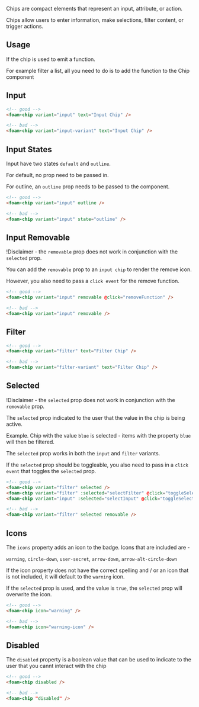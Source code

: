 Chips are compact elements that represent an input, attribute, or action. 

Chips allow users to enter information, make selections, filter content, or trigger actions.

## Usage

If the chip is used to emit a function. 

For example filter a list, all you need to do is to add the function to the Chip component

## Input
```html
<!-- good -->
<foam-chip variant="input" text="Input Chip" />
```

```html
<!-- bad -->
<foam-chip variant="input-variant" text="Input Chip" />
```

## Input States

Input have two states `` default `` and `` outline ``.

For default, no prop need to be passed in.

For outline, an `` outline `` prop needs to be passed to the component.

```html
<!-- good -->
<foam-chip variant="input" outline />
```

```html
<!-- bad -->
<foam-chip variant="input" state="outline" />
```

## Input Removable
!Disclaimer - the `` removable `` prop does not work in conjunction with the `` selected `` prop.

You can add the ```removable``` prop to an ```input chip``` to render the remove icon.

However, you also need to pass a `` click event `` for the remove function.


```html
<!-- good -->
<foam-chip variant="input" removable @click="removeFunction" />
```

```html
<!-- bad -->
<foam-chip variant="input" removable />
```
## Filter
```html
<!-- good -->
<foam-chip variant="filter" text="Filter Chip" />
```

```html
<!-- bad -->
<foam-chip variant="filter-variant" text="Filter Chip" />
```

## Selected
!Disclaimer - the `` selected `` prop does not work in conjunction with the `` removable `` prop.

The `` selected `` prop indicated to the user that the value in the chip is being active.

Example. Chip with the value ``blue`` is selected - items with the property ``blue`` will then be filtered.

The `` selected `` prop works in both the `` input `` and `` filter `` variants.

If the `` selected `` prop should be toggleable, you also need to pass in a `` click event `` that toggles the `` selected `` prop.


```html
<!-- good -->
<foam-chip variant="filter" selected />
<foam-chip variant="filter" :selected="selectFilter" @click="toggleSelectFilter" />
<foam-chip variant="input" :selected="selectInput" @click="toggleSelectInput"/>

```

```html
<!-- bad -->
<foam-chip variant="filter" selected removable />
```

## Icons

The ``icons`` property adds an icon to the badge.
Icons that are included are -

`warning`, `circle-down`, `user-secret`, `arrow-down`, `arrow-alt-circle-down`

If the icon property does not have the correct spelling and / or an icon that is not included, it will default to the `warning` icon.

If the `` selected `` prop is used, and the value is `` true ``, the `` selected `` prop will overwrite the icon.

```html
<!-- good -->
<foam-chip icon="warning" />

```

```html
<!-- bad -->
<foam-chip icon="warning-icon" />
```

## Disabled

The `` disabled `` property is a boolean value that can be used to indicate to the user that you cannt interact with the chip

```html
<!-- good -->
<foam-chip disabled />

```

```html
<!-- bad -->
<foam-chip "disabled" />
```
